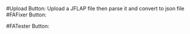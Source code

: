 #Upload Button:
Upload a JFLAP file then parse it and convert to json file
#FAFixer Button:

#FATester Button: